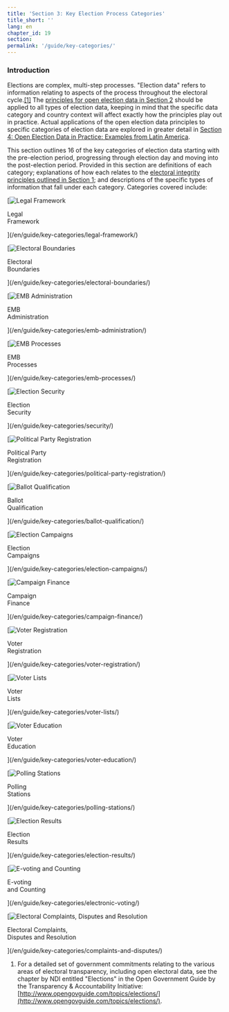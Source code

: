 ```yaml
---
title: 'Section 3: Key Election Process Categories'
title_short: ''
lang: en
chapter_id: 19
section: 
permalink: '/guide/key-categories/'
---
```


### Introduction

Elections are complex, multi-step processes. "Election data" refers to information relating to aspects of the process throughout the electoral cycle.[\[1\]](#footnote-1) The [principles for open election data in Section 2](/en/guide/principles/) should be applied to all types of election data, keeping in mind that the specific data category and country context will affect exactly how the principles play out in practice. Actual applications of the open election data principles to specific categories of election data are explored in greater detail in [Section 4: Open Election Data in Practice: Examples from Latin America](/en/guide/country-examples/).

This section outlines 16 of the key categories of election data starting with the pre-election period, progressing through election day and moving into the post-election period. Provided in this section are definitions of each category; explanations of how each relates to the [electoral integrity principles outlined in Section 1](/en/guide/electoral-integrity/); and descriptions of the specific types of information that fall under each category. Categories covered include:

[![Legal Framework](/images/inventory/categories/legal-framework.png)

Legal  
Framework

](/en/guide/key-categories/legal-framework/)

[![Electoral Boundaries](/images/inventory/categories/electoral-boundaries.png)

Electoral  
Boundaries

](/en/guide/key-categories/electoral-boundaries/)

[![EMB Administration](/images/inventory/categories/election-management-body-and-administration.png)

EMB  
Administration

](/en/guide/key-categories/emb-administration/)

[![EMB Processes](/images/inventory/categories/election-management-body-processes.png)

EMB  
Processes

](/en/guide/key-categories/emb-processes/)

[![Election Security](/images/inventory/categories/security.png)

Election  
Security

](/en/guide/key-categories/security/)

[![Political Party Registration](/images/inventory/categories/political-party-registration.png)

Political Party  
Registration

](/en/guide/key-categories/political-party-registration/)

[![Ballot Qualification](/images/inventory/categories/ballot-qualification.png)

Ballot  
Qualification

](/en/guide/key-categories/ballot-qualification/)

[![Election Campaigns](/images/inventory/categories/election-campaigns.png)

Election  
Campaigns

](/en/guide/key-categories/election-campaigns/)

[![Campaign Finance](/images/inventory/categories/campaign-finance.png)

Campaign  
Finance

](/en/guide/key-categories/campaign-finance/)

[![Voter Registration](/images/inventory/categories/voter-registration.png)

Voter  
Registration

](/en/guide/key-categories/voter-registration/)

[![Voter Lists](/images/inventory/categories/voter-lists.png)

Voter  
Lists

](/en/guide/key-categories/voter-lists/)

[![Voter Education](/images/inventory/categories/voter-education.png)

Voter  
Education

](/en/guide/key-categories/voter-education/)

[![Polling Stations](/images/inventory/categories/polling-stations.png)

Polling  
Stations

](/en/guide/key-categories/polling-stations/)

[![Election Results](/images/inventory/categories/election-results-official-final.png)

Election  
Results

](/en/guide/key-categories/election-results/)

[![E-voting and Counting](/images/inventory/categories/electronic-voting.png)

E-voting  
and Counting

](/en/guide/key-categories/electronic-voting/)

[![Electoral Complaints, Disputes and Resolution](/images/inventory/categories/electoral-complaints-and-disputes.png)

Electoral Complaints,  
Disputes and Resolution

](/en/guide/key-categories/complaints-and-disputes/)

1.  [](#reference-1)For a detailed set of government commitments relating to the various areas of electoral transparency, including open electoral data, see the chapter by NDI entitled "Elections" in the Open Government Guide by the Transparency & Accountability Initiative: [http://www.opengovguide.com/topics/elections/](http://www.opengovguide.com/topics/elections/).
